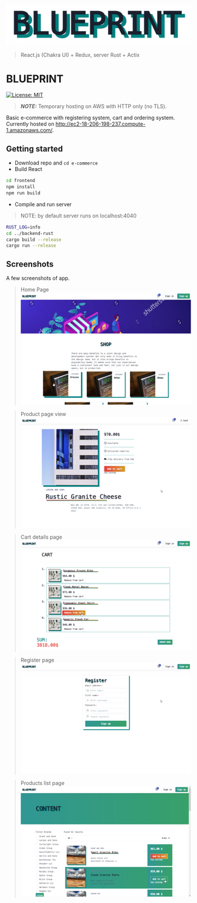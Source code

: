 ![alt text](git_resources/logo.png)
> React.js (Chakra UI) + Redux, server Rust + Actix
# BLUEPRINT
[![License: MIT](https://img.shields.io/badge/License-MIT-yellow.svg)](https://opensource.org/licenses/MIT)

> **_NOTE:_**  Temporary hosting on AWS with HTTP only (no TLS).

Basic e-commerce with registering system, cart and ordering system. Currently hosted on <http://ec2-18-206-198-237.compute-1.amazonaws.com/>.

## Getting started

- Download repo and `cd e-commerce`
- Build React
```bash
cd frontend
npm install
npm run build
```
- Compile and run server
> NOTE: by default server runs on localhost:4040
```bash
RUST_LOG=info
cd ../backend-rust
cargo build --release
cargo run --release
```

## Screenshots
A few screenshots of app.

> Home Page
![alt text](git_resources/sc01.png)

> Product page view
![alt text](git_resources/sc02.png)

> Cart details page
![alt text](git_resources/sc03.png)

> Register page
![alt text](git_resources/sc04.png)

> Products list page
![alt text](git_resources/sc05.png)
